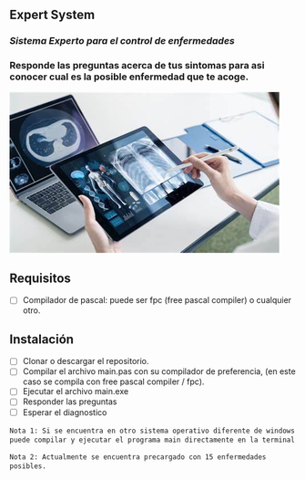 ## Expert System

### _Sistema Experto para el control de enfermedades_

### Responde las preguntas acerca de tus sintomas para asi conocer cual es la posible enfermedad que te acoge.

![sistema-experto](./images/OIP.jpeg)

## Requisitos

- [ ] Compilador de pascal: puede ser fpc (free pascal compiler) o cualquier otro.

## Instalación

- [ ] Clonar o descargar el repositorio.
- [ ] Compilar el archivo main.pas con su compilador de preferencia, (en este caso se compila con free pascal compiler / fpc).
- [ ] Ejecutar el archivo main.exe
- [ ] Responder las preguntas
- [ ] Esperar el diagnostico

```env
Nota 1: Si se encuentra en otro sistema operativo diferente de windows puede compilar y ejecutar el programa main directamente en la terminal
```

```env
Nota 2: Actualmente se encuentra precargado con 15 enfermedades posibles.
```
